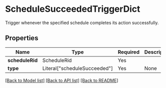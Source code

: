 # ScheduleSucceededTriggerDict

Trigger whenever the specified schedule completes its action
successfully.


## Properties
| Name | Type | Required | Description |
| ------------ | ------------- | ------------- | ------------- |
**scheduleRid** | ScheduleRid | Yes |  |
**type** | Literal["scheduleSucceeded"] | Yes | None |


[[Back to Model list]](../../../README.md#models-v2-link) [[Back to API list]](../../../README.md#documentation-for-api-endpoints) [[Back to README]](../../../README.md)
